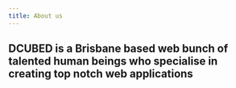 ```yaml
---
title: About us
---
```


## DCUBED is a Brisbane based web bunch of talented human beings who specialise in creating top notch web applications
